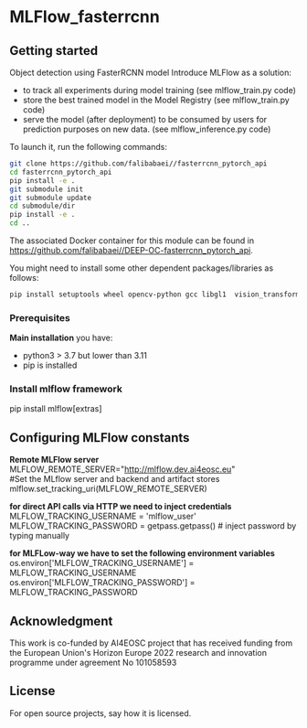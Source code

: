 # MLFlow_fasterrcnn

## Getting started

Object detection using FasterRCNN model
Introduce MLFlow as a solution:
<ul>
    <li> to track all experiments during model training (see mlflow_train.py code) 
    <li> store the best trained model in the Model Registry (see mlflow_train.py code) 
    <li> serve the model (after deployment) to be consumed by users for prediction purposes on new data. (see mlflow_inference.py code) 
</ul>

To launch it, run the following commands:
```bash
git clone https://github.com/falibabaei//fasterrcnn_pytorch_api
cd fasterrcnn_pytorch_api
pip install -e .
git submodule init
git submodule update
cd submodule/dir
pip install -e .
cd ..

```
The associated Docker container for this module can be found in https://github.com/falibabaei//DEEP-OC-fasterrcnn_pytorch_api.

You might need to install some other dependent packages/libraries as follows:
```bash 
pip install setuptools wheel opencv-python gcc libgl1  vision_transformers albumentations
```

### Prerequisites
**Main installation**
you have:
<ul>
<li>python3 > 3.7 but lower than 3.11
<li>pip is installed
</ul>

### Install mlflow framework
pip install mlflow[extras]


## Configuring MLFlow constants

**Remote MLFlow server**
MLFLOW_REMOTE_SERVER="http://mlflow.dev.ai4eosc.eu" <your mlflow_tracking_server> <br />
#Set the MLflow server and backend and artifact stores <br />
mlflow.set_tracking_uri(MLFLOW_REMOTE_SERVER) <br />

**for direct API calls via HTTP we need to inject credentials** <br />
MLFLOW_TRACKING_USERNAME = 'mlflow_user' <br />
MLFLOW_TRACKING_PASSWORD =  getpass.getpass()  # inject password by typing manually <br />

**for MLFLow-way we have to set the following environment variables** <br />
os.environ['MLFLOW_TRACKING_USERNAME'] = MLFLOW_TRACKING_USERNAME <br />
os.environ['MLFLOW_TRACKING_PASSWORD'] = MLFLOW_TRACKING_PASSWORD <br />

## Acknowledgment
This work is co-funded by AI4EOSC project that has received funding from the European Union's Horizon Europe 2022 research and innovation programme under agreement No 101058593

## License
For open source projects, say how it is licensed.



